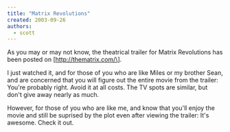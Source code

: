 ```yaml
---
title: "Matrix Revolutions"
created: 2003-09-26
authors:
  - scott
---
```


As you may or may not know, the theatrical trailer for Matrix Revolutions has been posted on \[http://thematrix.com/\].

I just watched it, and for those of you who are like Miles or my brother Sean, and are concerned that you will figure out the entire movie from the trailer: You're probably right. Avoid it at all costs. The TV spots are similar, but don't give away nearly as much.

However, for those of you who are like me, and know that you'll enjoy the movie and still be suprised by the plot even after viewing the trailer: It's awesome. Check it out.
